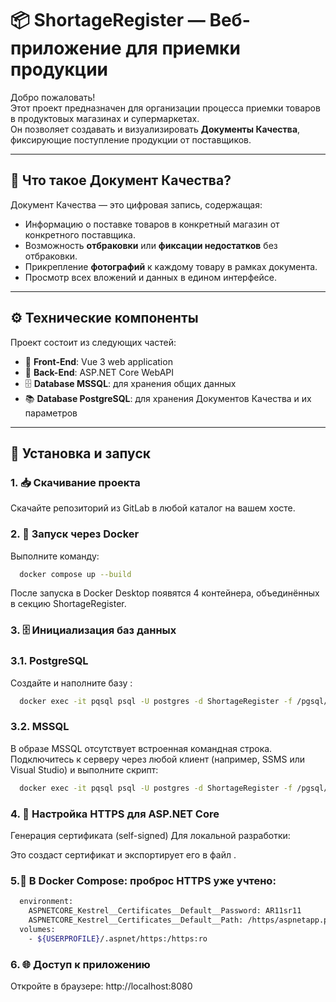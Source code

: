 # 📦 ShortageRegister — Веб-приложение для приемки продукции

Добро пожаловать!  
Этот проект предназначен для организации процесса приемки товаров в продуктовых магазинах и супермаркетах.  
Он позволяет создавать и визуализировать **Документы Качества**, фиксирующие поступление продукции от поставщиков.

---

## 📄 Что такое Документ Качества?

Документ Качества — это цифровая запись, содержащая:

- Информацию о поставке товаров в конкретный магазин от конкретного поставщика.
- Возможность **отбраковки** или **фиксации недостатков** без отбраковки.
- Прикрепление **фотографий** к каждому товару в рамках документа.
- Просмотр всех вложений и данных в едином интерфейсе.

---

## ⚙️ Технические компоненты

Проект состоит из следующих частей:

- 🎨 **Front-End**: Vue 3 web application  
- 🧠 **Back-End**: ASP.NET Core WebAPI  
- 🗄️ **Database MSSQL**: для хранения общих данных  
- 📚 **Database PostgreSQL**: для хранения Документов Качества и их параметров

---

## 🚀 Установка и запуск

### 1. 📥 Скачивание проекта

Скачайте репозиторий из GitLab в любой каталог на вашем хосте.

### 2. 🐳 Запуск через Docker

Выполните команду:

  ```bash
    docker compose up --build
  ```
После запуска в Docker Desktop появятся 4 контейнера, объединённых в секцию ShortageRegister.

### 3. 🗄️ Инициализация баз данных
  ### 3.1. PostgreSQL
   Создайте и наполните базу :
   ```bash
     docker exec -it pqsql psql -U postgres -d ShortageRegister -f /pgsql/init.sql
   ```
  ### 3.2. MSSQL
   В образе MSSQL отсутствует встроенная командная строка.
   Подключитесь к серверу через любой клиент (например, SSMS или Visual Studio) и выполните скрипт:
   ```bash
     docker exec -it pqsql psql -U postgres -d ShortageRegister -f /pgsql/init.sql
   ```
### 4. 🔐 Настройка HTTPS для ASP.NET Core
Генерация сертификата (self-signed)
Для локальной разработки:

Это создаст сертификат и экспортирует его в файл .

### 5.🧩 В Docker Compose: проброс HTTPS  уже учтено:

  ```bash
    environment:
      ASPNETCORE_Kestrel__Certificates__Default__Password: AR11sr11
      ASPNETCORE_Kestrel__Certificates__Default__Path: /https/aspnetapp.pfx
    volumes:
      - ${USERPROFILE}/.aspnet/https:/https:ro  

  ```
### 6. 🌐 Доступ к приложению
  Откройте в браузере:
    http://localhost:8080
